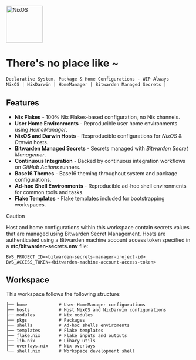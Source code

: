 [<img src="https://nixos.org/logo/nixos-logo-only-hires.png" width="100" alt="NixOS">](https://nixos.org)

# There's no place like ~

```ocaml
Declarative System, Package & Home Configurations - WIP Always
NixOS | NixDarwin | HomeManager | Bitwarden Managed Secrets |
```

## Features

- **Nix Flakes** - 100% Nix Flakes-based configuration, no Nix channels.
- **User Home Environments** - Reproducible user home environments using _HomeManager_.
- **NixOS and Darwin Hosts** - Resproducible configurations for _NixOS_ & _Darwin_ hosts.
- **Bitwarden Managed Secrets** - Secrets managed with _Bitwarden Secret Managemer_.
- **Continuous Integration** - Backed by continuous integration workflows on _GitHub Actions_ runners.
- **Base16 Themes** - Base16 theming throughout system and package configurations.
- **Ad-hoc Shell Environments** - Reproducible ad-hoc shell environments for common tools and tasks.
- **Flake Templates** - Flake templates included for bootstrapping workspaces.

> [!CAUTION]
>
> Host and home configurations within this workspace contain secrets values that
> are managed using Bitwarden Secret Management. Hosts are authenticated using a
> Bitwarden machine account access token specified in a **etc/bitwarden-secrets.env**
> file:
>
> ``` shell
> BWS_PROJECT_ID=<bitwarden-secrets-manager-project-id>
> BWS_ACCESS_TOKEN=<bitwarden-machine-account-access-token>
> ```


## Workspace

This workspace follows the following structure:

```
├── home            # User HomeManager configurations
├── hosts           # Host NixOS and NixDarwin configurations
├── modules         # Nix modules
├── pkgs            # Packages
├── shells          # Ad-hoc shells enviroments
├── templates       # Flake templates
├── flake.nix       # Flake inputs and outputs
├── lib.nix         # Libary utils
├── overlays.nix    # Nix overlays
└── shell.nix       # Workspace development shell
```
